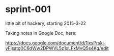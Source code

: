 # sprint-001
little bit of hackery, starting 2015-3-22

Taking notes in Google Doc, here:

https://docs.google.com/document/d/1lxsPrski-yFjsatg0C6dWw2DPWVL5z1xLFxMvQ5s4Kg/edit

